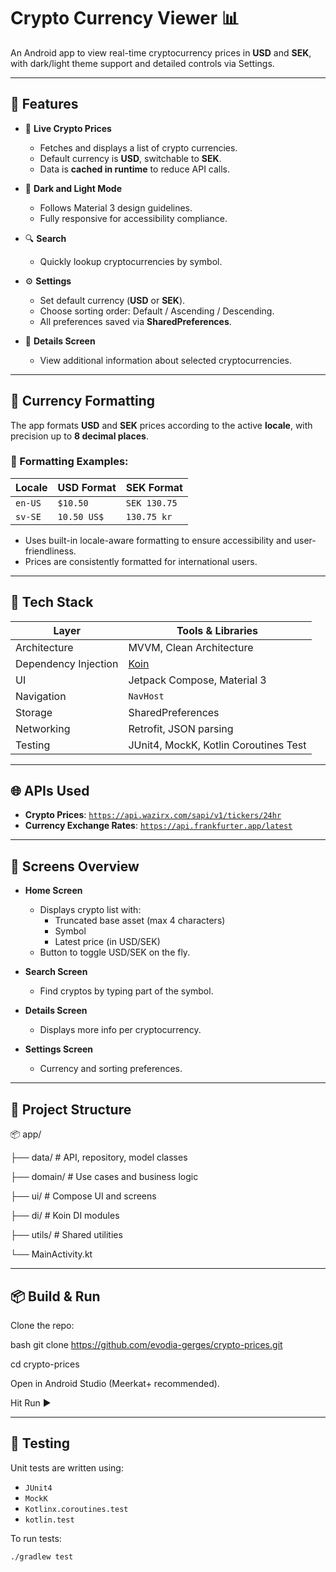 # Crypto Currency Viewer 📊

An Android app to view real-time cryptocurrency prices in **USD** and **SEK**, with dark/light theme support and detailed controls via Settings.

---

## 🚀 Features

- 🔄 **Live Crypto Prices**
    - Fetches and displays a list of crypto currencies.
    - Default currency is **USD**, switchable to **SEK**.
    - Data is **cached in runtime** to reduce API calls.

- 🎨 **Dark and Light Mode**
    - Follows Material 3 design guidelines.
    - Fully responsive for accessibility compliance.

- 🔍 **Search**
    - Quickly lookup cryptocurrencies by symbol.

- ⚙️ **Settings**
    - Set default currency (**USD** or **SEK**).
    - Choose sorting order: Default / Ascending / Descending.
    - All preferences saved via **SharedPreferences**.

- 📄 **Details Screen**
    - View additional information about selected cryptocurrencies.

---

## 💱 Currency Formatting

The app formats **USD** and **SEK** prices according to the active **locale**, with precision up to **8 decimal places**.

### 📌 Formatting Examples:

| Locale        | USD Format  | SEK Format   |
|---------------|-------------|--------------|
| `en-US`       | `$10.50`    | `SEK 130.75` |
| `sv-SE`       | `10.50 US$` | `130.75 kr`  |

- Uses built-in locale-aware formatting to ensure accessibility and user-friendliness.
- Prices are consistently formatted for international users.


---

## 🔧 Tech Stack

| Layer         | Tools & Libraries                   |
|---------------|-------------------------------------|
| Architecture  | MVVM, Clean Architecture            |
| Dependency Injection | [Koin](https://insert-koin.io/)     |
| UI            | Jetpack Compose, Material 3         |
| Navigation    | `NavHost`                           |
| Storage       | SharedPreferences                   |
| Networking    | Retrofit, JSON parsing              |
| Testing       | JUnit4, MockK, Kotlin Coroutines Test |

---

## 🌐 APIs Used

- **Crypto Prices**: [`https://api.wazirx.com/sapi/v1/tickers/24hr`](https://api.wazirx.com/sapi/v1/tickers/24hr)
- **Currency Exchange Rates**: [`https://api.frankfurter.app/latest`](https://api.frankfurter.app/latest)

---

## 📲 Screens Overview

- **Home Screen**
    - Displays crypto list with:
        - Truncated base asset (max 4 characters)
        - Symbol
        - Latest price (in USD/SEK)
    - Button to toggle USD/SEK on the fly.

- **Search Screen**
    - Find cryptos by typing part of the symbol.

- **Details Screen**
    - Displays more info per cryptocurrency.

- **Settings Screen**
    - Currency and sorting preferences.


---

## 📁 Project Structure

📦 app/

├── data/         # API, repository, model classes

├── domain/       # Use cases and business logic

├── ui/           # Compose UI and screens

├── di/           # Koin DI modules

├── utils/        # Shared utilities

└── MainActivity.kt

---

## 📦 Build & Run
Clone the repo:

bash
git clone https://github.com/evodia-gerges/crypto-prices.git

cd crypto-prices

Open in Android Studio (Meerkat+ recommended).

Hit Run ▶️

---

## 🧪 Testing

Unit tests are written using:
- `JUnit4`
- `MockK`
- `Kotlinx.coroutines.test`
- `kotlin.test`

To run tests:

```bash
./gradlew test

